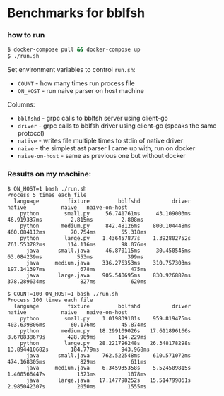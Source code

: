 # Benchmarks for bblfsh

### how to run

```bash
$ docker-compose pull && docker-compose up
$ ./run.sh
```

Set environment variables to control `run.sh`:

* `COUNT` - how many times run process file
* `ON_HOST` - run naive parser on host machine

Columns:

* `bblfshd` - grpc calls to bblfsh server using client-go
* `driver` - grpc calls to bblfsh driver using client-go (speaks the same protocol)
* `native` - writes file multiple times to stdin of native driver
* `naive` - the simplest ast parser I came up with, run on docker
* `naive-on-host` - same as previous one but without docker

### Results on my machine:

```
$ ON_HOST=1 bash ./run.sh
Process 5 times each file
  language         fixture         bblfshd          driver          native           naive   naive-on-host
    python        small.py     56.741761ms     43.109003ms     46.919337ms         2.815ms         2.808ms
    python       medium.py     842.48126ms    800.104448ms    460.084112ms        70.754ms        55.318ms
    python        large.py    1.436457877s    1.392802752s    761.553782ms       114.116ms        98.076ms
      java      small.java     46.870115ms     30.450545ms     63.084239ms           553ms           399ms
      java     medium.java    336.276353ms    310.757303ms    197.141397ms           678ms           475ms
      java      large.java    905.540695ms    830.926882ms    378.289634ms           827ms           620ms

$ COUNT=100 ON_HOST=1 bash ./run.sh
Process 100 times each file
  language         fixture         bblfshd          driver          native           naive   naive-on-host
    python        small.py    1.019839101s    959.819475ms    403.639806ms        60.176ms        45.874ms
    python       medium.py   18.299109026s   17.611896166s    8.670838679s       428.909ms       114.229ms
    python        large.py   28.221796248s   26.348178298s   13.894410682s       184.779ms       943.968ms
      java      small.java    762.522548ms    610.571072ms    474.168305ms           829ms           611ms
      java     medium.java    6.345935358s    5.524509815s    1.400566447s          1323ms          1078ms
      java      large.java   17.147798252s   15.514799861s    2.985042307s          2050ms          1555ms
```
